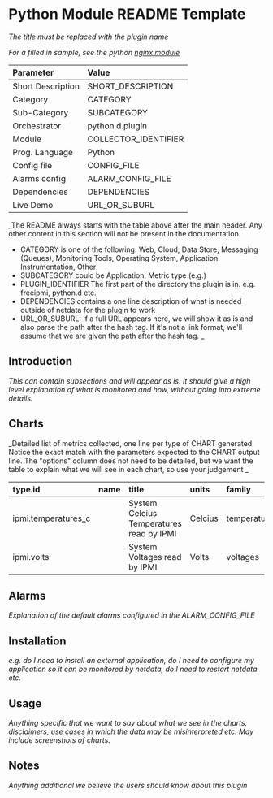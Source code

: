 # Python Module README Template

_The title must be replaced with the plugin name_

_For a filled in sample, see the python [nginx module](nginx/README.md)_

Parameter | Value |
:---------|:------|
Short Description | SHORT_DESCRIPTION |
Category | CATEGORY |
Sub-Category | SUBCATEGORY | 
Orchestrator | python.d.plugin |
Module | COLLECTOR_IDENTIFIER |
Prog. Language | Python | 
Config file | CONFIG_FILE |
Alarms config | ALARM_CONFIG_FILE |
Dependencies |  DEPENDENCIES |
Live Demo | URL_OR_SUBURL |


_The README always starts with the table above after the main header. Any other content in this section will not be present in the documentation.
- CATEGORY is one of the following: Web, Cloud, Data Store, Messaging (Queues), Monitoring Tools, Operating System, Application Instrumentation, Other
- SUBCATEGORY could be Application, Metric type (e.g.) 
- PLUGIN_IDENTIFIER The first part of the directory the plugin is in. e.g. freeipmi, python.d etc.
- DEPENDENCIES contains a one line description of what is needed outside of netdata for the plugin to work
- URL_OR_SUBURL: If a full URL appears here, we will show it as is and also parse the path after the hash tag. If it's not a link format, we'll assume that we are given the path after the hash tag.
_

## Introduction

_This can contain subsections and will appear as is. It should give a high level explanation of what is monitored and how, without going into extreme details._

## Charts

_Detailed list of metrics collected, one line per type of CHART generated. Notice the exact match with the parameters expected to the CHART output line. The "options" column does not need to be detailed, but we want the table to explain what we will see in each chart, so use your judgement _

type.id | name | title | units | family | context | charttype | options |
:-------|:-----|:------|:------|:-------|:--------|:----------|:------|
ipmi.temperatures_c | | System Celcius Temperatures read by IPMI | Celcius | temperatures | ipmi.temperatures_c | line | |
ipmi.volts | | System Voltages read by IPMI | Volts | voltages | ipmi.voltages | line | |

## Alarms

_Explanation of the default alarms configured in the ALARM_CONFIG_FILE_

## Installation

_e.g. do I need to install an external application, do I need to configure my application so it can be monitored by netdata, do I need to restart netdata etc._

## Usage

_Anything specific that we want to say about what we see in the charts, disclaimers, use cases in which the data may be misinterpreted etc. May include screenshots of charts._

## Notes

_Anything additional we believe the users should know about this plugin_
